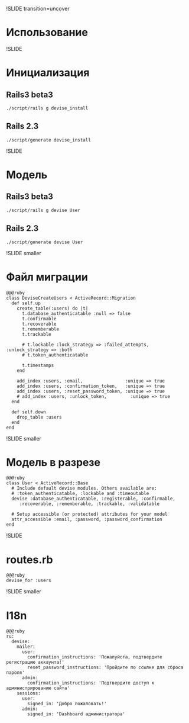 !SLIDE transition=uncover
# Использование #

!SLIDE
# Инициализация #

## Rails3 beta3
    ./script/rails g devise_install

## Rails 2.3
    ./script/generate devise_install

!SLIDE
# Модель #

## Rails3 beta3
    ./script/rails g devise User

## Rails 2.3
    ./script/generate devise User


!SLIDE smaller
# Файл миграции #
    @@@ruby
    class DeviseCreateUsers < ActiveRecord::Migration
      def self.up
        create_table(:users) do |t|
          t.database_authenticatable :null => false
          t.confirmable
          t.recoverable
          t.rememberable
          t.trackable

          # t.lockable :lock_strategy => :failed_attempts, :unlock_strategy => :both
          # t.token_authenticatable

          t.timestamps
        end

        add_index :users, :email,                :unique => true
        add_index :users, :confirmation_token,   :unique => true
        add_index :users, :reset_password_token, :unique => true
        # add_index :users, :unlock_token,         :unique => true
      end

      def self.down
        drop_table :users
      end
    end
        
!SLIDE smaller
# Модель в разрезе #
    @@@ruby
    class User < ActiveRecord::Base
      # Include default devise modules. Others available are:
      # :token_authenticatable, :lockable and :timeoutable
      devise :database_authenticatable, :registerable, :confirmable,
         :recoverable, :rememberable, :trackable, :validatable

      # Setup accessible (or protected) attributes for your model
      attr_accessible :email, :password, :password_confirmation
    end

!SLIDE 
# routes.rb #

    @@@ruby
    devise_for :users

!SLIDE smaller
# I18n #

    @@@ruby
    ru:
      devise:
        mailer:
          user: 
            confirmation_instructions: 'Пожалуйста, подтвердите регистрацию аккаунта!'
            reset_password_instructions: 'Пройдите по ссылке для сброса пароля'
          admin:
            confirmation_instructions: 'Подтвердите доступ к администрированию сайта'
        sessions:
          user:
            signed_in: 'Добро пожаловать!'
          admin:
            signed_in: 'Dashboard администратора'
